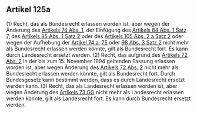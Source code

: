 ## Artikel 125a

(1) Recht, das als Bundesrecht erlassen worden ist, aber wegen der Änderung des [Artikels 74 Abs. 1](#artikel-74), der Einfügung des [Artikels 84 Abs. 1 Satz 7](#artikel-84), des [Artikels 85 Abs. 1 Satz 2](#artikel-85) oder des [Artikels 105 Abs. 2 a Satz 2](#artikel-105) oder wegen der Aufhebung der [Artikel 74 a](#artikel-74a), [75](#artikel-75) oder [98 Abs. 3 Satz 2](#artikel-98) nicht mehr als Bundesrecht erlassen werden könnte, gilt als Bundesrecht fort. Es kann durch Landesrecht ersetzt werden.
(2) Recht, das aufgrund des [Artikels 72 Abs. 2](#artikel-72) in der bis zum 15. November 1994 geltenden Fassung erlassen worden ist, aber wegen Änderung des [Artikels 72 Abs. 2](#artikel-72) nicht mehr als Bundesrecht erlassen werden könnte, gilt als Bundesrecht fort. Durch Bundesgesetz kann bestimmt werden, dass es durch Landesrecht ersetzt werden kann.
(3) Recht, das als Landesrecht erlassen worden ist, aber wegen Änderung des [Artikels 73 GG](#artikel-73) nicht mehr als Landesrecht erlassen werden könnte, gilt als Landesrecht fort. Es kann durch Bundesrecht ersetzt werden.

